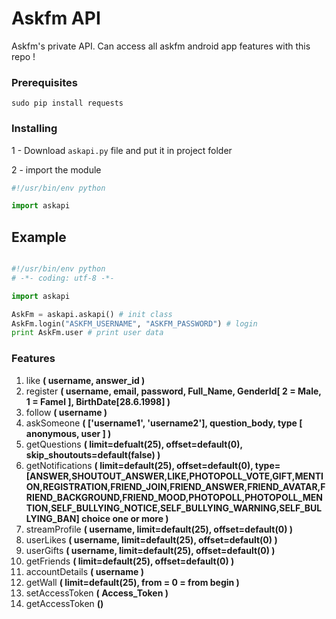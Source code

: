 # Askfm API

Askfm's private API. Can access all askfm android app features with this repo !

### Prerequisites

```
sudo pip install requests
```

### Installing

1 - Download `` askapi.py `` file and put it in project folder

2 - import the module
```python
#!/usr/bin/env python

import askapi

```


## Example

```python

#!/usr/bin/env python
# -*- coding: utf-8 -*-

import askapi

AskFm = askapi.askapi() # init class
AskFm.login("ASKFM_USERNAME", "ASKFM_PASSWORD") # login 
print AskFm.user # print user data

```

### Features

1. like **( username, answer_id )**
2. register **( username, email, password, Full_Name, GenderId[ 2 = Male, 1 = Famel ], BirthDate[28.6.1998] )**
3. follow **( username )**
4. askSomeone **( ['username1', 'username2'], question_body, type [ anonymous, user ] )**
5. getQuestions **( limit=defualt(25), offset=default(0), skip_shoutouts=default(false) )**
6. getNotifications **( limit=default(25), offset=default(0), type=[ANSWER,SHOUTOUT_ANSWER,LIKE,PHOTOPOLL_VOTE,GIFT,MENTION,REGISTRATION,FRIEND_JOIN,FRIEND_ANSWER,FRIEND_AVATAR,FRIEND_BACKGROUND,FRIEND_MOOD,PHOTOPOLL,PHOTOPOLL_MENTION,SELF_BULLYING_NOTICE,SELF_BULLYING_WARNING,SELF_BULLYING_BAN] choice one or more )**
7. streamProfile **( username, limit=default(25), offset=default(0) )**
8. userLikes **( username, limit=default(25), offset=default(0) )**
9. userGifts **( username, limit=default(25), offset=default(0) )**
10. getFriends **( limit=default(25), offset=default(0) )**
11. accountDetails **( username )**
12. getWall **( limit=default(25), from = 0 = from begin )**
13. setAccessToken **( Access_Token )**
14. getAccessToken **()**
